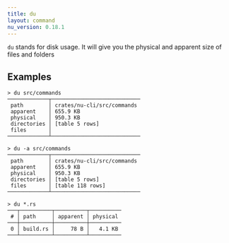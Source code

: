 ```yaml
---
title: du
layout: command
nu_version: 0.18.1
---
```


`du` stands for disk usage. It will give you the physical and apparent size of files and folders

## Examples

```shell
> du src/commands
─────────────┬────────────────────────────
 path        │ crates/nu-cli/src/commands
 apparent    │ 655.9 KB
 physical    │ 950.3 KB
 directories │ [table 5 rows]
 files       │
─────────────┴────────────────────────────
```

```shell
> du -a src/commands
─────────────┬────────────────────────────
 path        │ crates/nu-cli/src/commands
 apparent    │ 655.9 KB
 physical    │ 950.3 KB
 directories │ [table 5 rows]
 files       │ [table 118 rows]
─────────────┴────────────────────────────
```

```shell
> du *.rs
───┬──────────┬──────────┬──────────
 # │ path     │ apparent │ physical
───┼──────────┼──────────┼──────────
 0 │ build.rs │     78 B │   4.1 KB
───┴──────────┴──────────┴──────────
```
